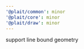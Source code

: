 ```yaml
---
'@plait/common': minor
'@plait/core': minor
'@plait/draw': minor
---
```


support line bound geometry
